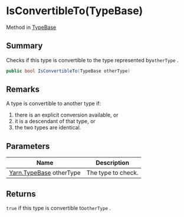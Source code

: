 # IsConvertibleTo(TypeBase)

Method in [TypeBase](yarn.typebase.md)

## Summary

Checks if this type is convertible to the type represented by`otherType` .

```csharp
public bool IsConvertibleTo(TypeBase otherType)
```

## Remarks

A type is convertible to another type if:

1. there is an explicit conversion available, or
2. it is a descendant of that type, or
3. the two types are identical.

## Parameters

| Name                                        | Description        |
| ------------------------------------------- | ------------------ |
| [Yarn.TypeBase](yarn.typebase.md) otherType | The type to check. |

## Returns

`true` if this type is convertible to`otherType` .
